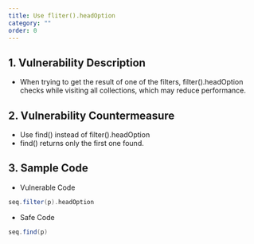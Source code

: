 ```yaml
---
title: Use fliter().headOption
category: ""
order: 0
---
```


## 1. Vulnerability Description
* When trying to get the result of one of the filters, filter().headOption checks while visiting all collections, which may reduce performance.

## 2. Vulnerability Countermeasure
* Use find() instead of filter().headOption
* find() returns only the first one found.

## 3. Sample Code
* Vulnerable Code

```SCALA
seq.filter(p).headOption
```

* Safe Code

```SCALA
seq.find(p)
```
